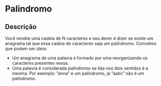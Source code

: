# Palindromo

## Descrição

Você recebe uma cadeia de N caracteres e seu dever é dizer se existe um anagrama tal que essa cadeia de caracteres seja um palíndromo. Conceitos que podem ser úteis:
- Um anagrama de uma palavra é formado por uma reorganizando os caracteres presentes nessa.
- Uma palavra é considerada palíndromo se lida nos dois sentidos é a mesma. Por exemplo: ”anna” é um palíndromo, já ”aabc” não é um palíndromo.
